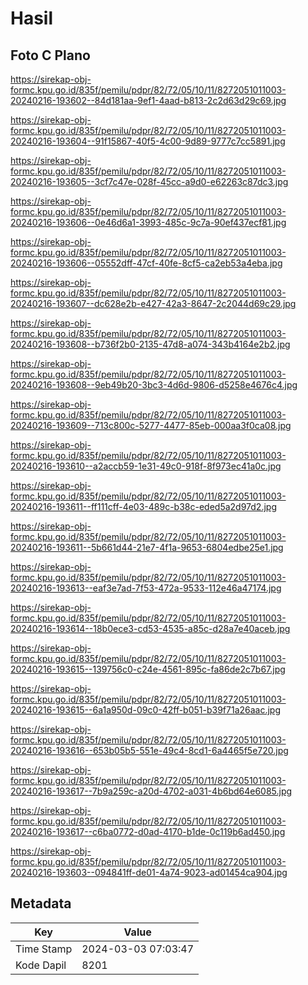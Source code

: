 # Hasil

## Foto C Plano

https://sirekap-obj-formc.kpu.go.id/835f/pemilu/pdpr/82/72/05/10/11/8272051011003-20240216-193602--84d181aa-9ef1-4aad-b813-2c2d63d29c69.jpg

https://sirekap-obj-formc.kpu.go.id/835f/pemilu/pdpr/82/72/05/10/11/8272051011003-20240216-193604--91f15867-40f5-4c00-9d89-9777c7cc5891.jpg

https://sirekap-obj-formc.kpu.go.id/835f/pemilu/pdpr/82/72/05/10/11/8272051011003-20240216-193605--3cf7c47e-028f-45cc-a9d0-e62263c87dc3.jpg

https://sirekap-obj-formc.kpu.go.id/835f/pemilu/pdpr/82/72/05/10/11/8272051011003-20240216-193606--0e46d6a1-3993-485c-9c7a-90ef437ecf81.jpg

https://sirekap-obj-formc.kpu.go.id/835f/pemilu/pdpr/82/72/05/10/11/8272051011003-20240216-193606--05552dff-47cf-40fe-8cf5-ca2eb53a4eba.jpg

https://sirekap-obj-formc.kpu.go.id/835f/pemilu/pdpr/82/72/05/10/11/8272051011003-20240216-193607--dc628e2b-e427-42a3-8647-2c2044d69c29.jpg

https://sirekap-obj-formc.kpu.go.id/835f/pemilu/pdpr/82/72/05/10/11/8272051011003-20240216-193608--b736f2b0-2135-47d8-a074-343b4164e2b2.jpg

https://sirekap-obj-formc.kpu.go.id/835f/pemilu/pdpr/82/72/05/10/11/8272051011003-20240216-193608--9eb49b20-3bc3-4d6d-9806-d5258e4676c4.jpg

https://sirekap-obj-formc.kpu.go.id/835f/pemilu/pdpr/82/72/05/10/11/8272051011003-20240216-193609--713c800c-5277-4477-85eb-000aa3f0ca08.jpg

https://sirekap-obj-formc.kpu.go.id/835f/pemilu/pdpr/82/72/05/10/11/8272051011003-20240216-193610--a2accb59-1e31-49c0-918f-8f973ec41a0c.jpg

https://sirekap-obj-formc.kpu.go.id/835f/pemilu/pdpr/82/72/05/10/11/8272051011003-20240216-193611--ff111cff-4e03-489c-b38c-eded5a2d97d2.jpg

https://sirekap-obj-formc.kpu.go.id/835f/pemilu/pdpr/82/72/05/10/11/8272051011003-20240216-193611--5b661d44-21e7-4f1a-9653-6804edbe25e1.jpg

https://sirekap-obj-formc.kpu.go.id/835f/pemilu/pdpr/82/72/05/10/11/8272051011003-20240216-193613--eaf3e7ad-7f53-472a-9533-112e46a47174.jpg

https://sirekap-obj-formc.kpu.go.id/835f/pemilu/pdpr/82/72/05/10/11/8272051011003-20240216-193614--18b0ece3-cd53-4535-a85c-d28a7e40aceb.jpg

https://sirekap-obj-formc.kpu.go.id/835f/pemilu/pdpr/82/72/05/10/11/8272051011003-20240216-193615--139756c0-c24e-4561-895c-fa86de2c7b67.jpg

https://sirekap-obj-formc.kpu.go.id/835f/pemilu/pdpr/82/72/05/10/11/8272051011003-20240216-193615--6a1a950d-09c0-42ff-b051-b39f71a26aac.jpg

https://sirekap-obj-formc.kpu.go.id/835f/pemilu/pdpr/82/72/05/10/11/8272051011003-20240216-193616--653b05b5-551e-49c4-8cd1-6a4465f5e720.jpg

https://sirekap-obj-formc.kpu.go.id/835f/pemilu/pdpr/82/72/05/10/11/8272051011003-20240216-193617--7b9a259c-a20d-4702-a031-4b6bd64e6085.jpg

https://sirekap-obj-formc.kpu.go.id/835f/pemilu/pdpr/82/72/05/10/11/8272051011003-20240216-193617--c6ba0772-d0ad-4170-b1de-0c119b6ad450.jpg

https://sirekap-obj-formc.kpu.go.id/835f/pemilu/pdpr/82/72/05/10/11/8272051011003-20240216-193603--094841ff-de01-4a74-9023-ad01454ca904.jpg


## Metadata

| Key        | Value               |
| ---------- | ------------------- |
| Time Stamp | 2024-03-03 07:03:47 |
| Kode Dapil | 8201                |



